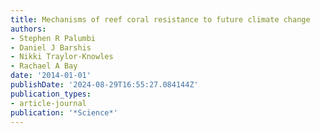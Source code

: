 ```yaml
---
title: Mechanisms of reef coral resistance to future climate change
authors:
- Stephen R Palumbi
- Daniel J Barshis
- Nikki Traylor-Knowles
- Rachael A Bay
date: '2014-01-01'
publishDate: '2024-08-29T16:55:27.084144Z'
publication_types:
- article-journal
publication: '*Science*'
---
```

